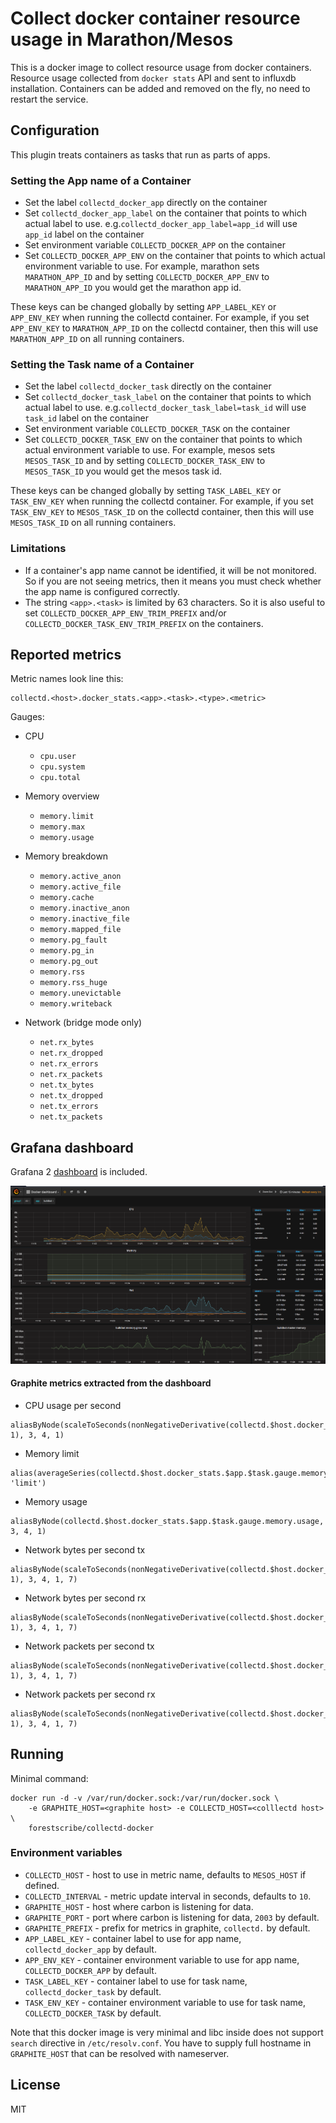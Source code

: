 # Collect docker container resource usage in Marathon/Mesos

This is a docker image to collect resource usage from docker
containers. Resource usage collected from `docker stats` API and sent to
influxdb installation. Containers can be added and removed on the fly, no need
to restart the service.

## Configuration

This plugin treats containers as tasks that run as parts of apps.

### Setting the App name of a Container

* Set the label `collectd_docker_app` directly on the container
* Set `collectd_docker_app_label` on the container that points to which actual
label to use. e.g.`collectd_docker_app_label=app_id` will use `app_id` label on the
container
* Set environment variable `COLLECTD_DOCKER_APP` on the container
* Set `COLLECTD_DOCKER_APP_ENV` on the container that points to which actual
environment variable to use. For example, marathon sets `MARATHON_APP_ID` and
by setting `COLLECTD_DOCKER_APP_ENV` to `MARATHON_APP_ID` you would get the
marathon app id.

These keys can be changed globally by setting `APP_LABEL_KEY` or `APP_ENV_KEY`
when running the collectd container. For example, if you set `APP_ENV_KEY` to
`MARATHON_APP_ID` on the collectd container, then this will use
`MARATHON_APP_ID` on all running containers.

### Setting the Task name of a Container

* Set the label `collectd_docker_task` directly on the container
* Set `collectd_docker_task_label` on the container that points to which actual
label to use. e.g.`collectd_docker_task_label=task_id` will use `task_id` label on the
container
* Set environment variable `COLLECTD_DOCKER_TASK` on the container
* Set `COLLECTD_DOCKER_TASK_ENV` on the container that points to which actual
environment variable to use. For example, mesos sets `MESOS_TASK_ID` and by
setting `COLLECTD_DOCKER_TASK_ENV` to `MESOS_TASK_ID` you would get the mesos
task id.

These keys can be changed globally by setting `TASK_LABEL_KEY` or `TASK_ENV_KEY`
when running the collectd container. For example, if you set `TASK_ENV_KEY` to
`MESOS_TASK_ID` on the collectd container, then this will use `MESOS_TASK_ID` on
all running containers.

### Limitations

* If a container's app name cannot be identified, it will be not monitored. So
if you are not seeing metrics, then it means you must check whether the app
name is configured correctly.
* The string `<app>.<task>` is limited by 63 characters. So it is also useful to
set `COLLECTD_DOCKER_APP_ENV_TRIM_PREFIX` and/or
`COLLECTD_DOCKER_TASK_ENV_TRIM_PREFIX` on the containers.

## Reported metrics

Metric names look line this:

```
collectd.<host>.docker_stats.<app>.<task>.<type>.<metric>
```

Gauges:

* CPU
    * `cpu.user`
    * `cpu.system`
    * `cpu.total`

* Memory overview
    * `memory.limit`
    * `memory.max`
    * `memory.usage`

* Memory breakdown
    * `memory.active_anon`
    * `memory.active_file`
    * `memory.cache`
    * `memory.inactive_anon`
    * `memory.inactive_file`
    * `memory.mapped_file`
    * `memory.pg_fault`
    * `memory.pg_in`
    * `memory.pg_out`
    * `memory.rss`
    * `memory.rss_huge`
    * `memory.unevictable`
    * `memory.writeback`

* Network (bridge mode only)
    * `net.rx_bytes`
    * `net.rx_dropped`
    * `net.rx_errors`
    * `net.rx_packets`
    * `net.tx_bytes`
    * `net.tx_dropped`
    * `net.tx_errors`
    * `net.tx_packets`

## Grafana dashboard

Grafana 2 [dashboard](grafana2.json) is included.

![screenshot](https://github.com/forestscribe/collectd-docker/raw/master/screenshot.png)

#### Graphite metrics extracted from the dashboard

* CPU usage per second

```
aliasByNode(scaleToSeconds(nonNegativeDerivative(collectd.$host.docker_stats.$app.$task.gauge.cpu.total), 1), 3, 4, 1)
```

* Memory limit

```
alias(averageSeries(collectd.$host.docker_stats.$app.$task.gauge.memory.limit), 'limit')
```

* Memory usage

```
aliasByNode(collectd.$host.docker_stats.$app.$task.gauge.memory.usage, 3, 4, 1)
```

* Network bytes per second tx

```
aliasByNode(scaleToSeconds(nonNegativeDerivative(collectd.$host.docker_stats.$app.$task.gauge.net.tx_bytes), 1), 3, 4, 1, 7)
```

* Network bytes per second rx

```
aliasByNode(scaleToSeconds(nonNegativeDerivative(collectd.$host.docker_stats.$app.$task.gauge.net.rx_bytes), 1), 3, 4, 1, 7)
```

* Network packets per second tx

```
aliasByNode(scaleToSeconds(nonNegativeDerivative(collectd.$host.docker_stats.$app.$task.gauge.net.tx_packets), 1), 3, 4, 1, 7)
```

* Network packets per second rx

```
aliasByNode(scaleToSeconds(nonNegativeDerivative(collectd.$host.docker_stats.$app.$task.gauge.net.rx_packets), 1), 3, 4, 1, 7)
```

## Running

Minimal command:

```
docker run -d -v /var/run/docker.sock:/var/run/docker.sock \
    -e GRAPHITE_HOST=<graphite host> -e COLLECTD_HOST=<colllectd host> \
    forestscribe/collectd-docker
```

### Environment variables

* `COLLECTD_HOST` - host to use in metric name, defaults to `MESOS_HOST` if defined.
* `COLLECTD_INTERVAL` - metric update interval in seconds, defaults to `10`.
* `GRAPHITE_HOST` - host where carbon is listening for data.
* `GRAPHITE_PORT` - port where carbon is listening for data, `2003` by default.
* `GRAPHITE_PREFIX` - prefix for metrics in graphite, `collectd.` by default.
* `APP_LABEL_KEY` - container label to use for app name, `collectd_docker_app` by default.
* `APP_ENV_KEY` - container environment variable to use for app name, `COLLECTD_DOCKER_APP` by default.
* `TASK_LABEL_KEY` - container label to use for task name, `collectd_docker_task` by default.
* `TASK_ENV_KEY` - container environment variable to use for task name, `COLLECTD_DOCKER_TASK` by default.

Note that this docker image is very minimal and libc inside does not support
`search` directive in `/etc/resolv.conf`. You have to supply full hostname in
`GRAPHITE_HOST` that can be resolved with nameserver.

## License

MIT
